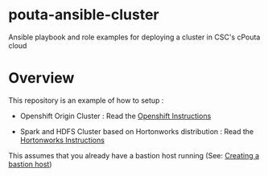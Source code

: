 # pouta-ansible-cluster
Ansible playbook and role examples for deploying a cluster in CSC's cPouta cloud

# Overview

This repository is an example of how to setup :

  - Openshift Origin Cluster : Read the [Openshift Instructions](playbooks/openshift/README.md)

  - Spark and HDFS Cluster based on Hortonworks distribution : Read the [Hortonworks Instructions](playbooks/hortonworks/README.md)


This assumes that you already have a bastion host running (See: [Creating a bastion host](CREATE_BASTION_HOST.md))
